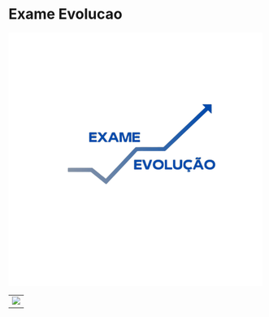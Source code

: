 ﻿# Exame Evolucao
![Logo](https://github.com/anaclara32156/Exame-Evolucao/blob/8cc1c2b3f37abd233d2b95fa645beb56469e853f/ExameEvolucao/codigo/assets/img/LogoAzul.png)
<table align="center">
  <tr>
    <td align="center">
      <img src="[URL_DA_IMAGEM](https://github.com/anaclara32156/Exame-Evolucao/blob/8cc1c2b3f37abd233d2b95fa645beb56469e853f/ExameEvolucao/codigo/assets/img/LogoAzul.png)" width="300">
    </td>
  </tr>
</table>

